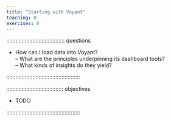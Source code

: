 ```yaml
---
title: "Starting with Voyant"
teaching: 0
exercises: 0
---
```


:::::::::::::::::::::::::::::::::::::: questions 

- How can I load data into Voyant?  
– What are the principles underpinning its dashboard tools?  
– What kinds of insights do they yield? 

::::::::::::::::::::::::::::::::::::::::::::::::

::::::::::::::::::::::::::::::::::::: objectives

- TODO

::::::::::::::::::::::::::::::::::::::::::::::::

